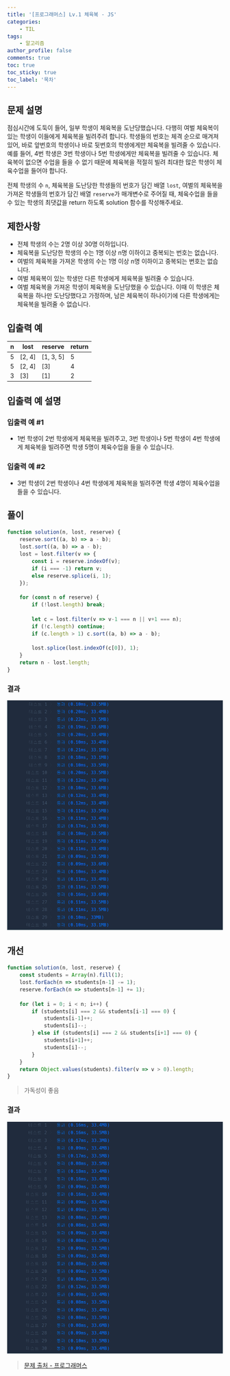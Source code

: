 ```yaml
---
title: '[프로그래머스] Lv.1 체육복 - JS'
categories:
    - TIL
tags:
    - 알고리즘
author_profile: false
comments: true
toc: true
toc_sticky: true
toc_label: '목차'
---
```


## 문제 설명
점심시간에 도둑이 들어, 일부 학생이 체육복을 도난당했습니다. 다행히 여벌 체육복이 있는 학생이 이들에게 체육복을 빌려주려 합니다. 학생들의 번호는 체격 순으로 매겨져 있어, 바로 앞번호의 학생이나 바로 뒷번호의 학생에게만 체육복을 빌려줄 수 있습니다. 예를 들어, 4번 학생은 3번 학생이나 5번 학생에게만 체육복을 빌려줄 수 있습니다. 체육복이 없으면 수업을 들을 수 없기 때문에 체육복을 적절히 빌려 최대한 많은 학생이 체육수업을 들어야 합니다.

전체 학생의 수 `n`, 체육복을 도난당한 학생들의 번호가 담긴 배열 `lost`, 여벌의 체육복을 가져온 학생들의 번호가 담긴 배열 `reserve`가 매개변수로 주어질 때, 체육수업을 들을 수 있는 학생의 최댓값을 return 하도록 solution 함수를 작성해주세요.

## 제한사항
* 전체 학생의 수는 2명 이상 30명 이하입니다.
* 체육복을 도난당한 학생의 수는 1명 이상 n명 이하이고 중복되는 번호는 없습니다.
* 여벌의 체육복을 가져온 학생의 수는 1명 이상 n명 이하이고 중복되는 번호는 없습니다.
* 여벌 체육복이 있는 학생만 다른 학생에게 체육복을 빌려줄 수 있습니다.
* 여벌 체육복을 가져온 학생이 체육복을 도난당했을 수 있습니다. 이때 이 학생은 체육복을 하나만 도난당했다고 가정하며, 남은 체육복이 하나이기에 다른 학생에게는 체육복을 빌려줄 수 없습니다.

## 입출력 예

| n 	| lost   	| reserve   	| return 	|
|---	|--------	|-----------	|--------	|
| 5 	| [2, 4] 	| [1, 3, 5] 	| 5      	|
| 5 	| [2, 4] 	| [3]       	| 4      	|
| 3 	| [3]    	| [1]       	| 2      	|

## 입출력 예 설명
### 입출력 예 #1
* 1번 학생이 2번 학생에게 체육복을 빌려주고, 3번 학생이나 5번 학생이 4번 학생에게 체육복을 빌려주면 학생 5명이 체육수업을 들을 수 있습니다.

### 입출력 예 #2
* 3번 학생이 2번 학생이나 4번 학생에게 체육복을 빌려주면 학생 4명이 체육수업을 들을 수 있습니다.

## 풀이
```javascript
function solution(n, lost, reserve) {
    reserve.sort((a, b) => a - b);
    lost.sort((a, b) => a - b);
    lost = lost.filter(v => {
        const i = reserve.indexOf(v);
        if (i === -1) return v;
        else reserve.splice(i, 1);
    });
    
    for (const n of reserve) {
        if (!lost.length) break;
        
        let c = lost.filter(v => v-1 === n || v+1 === n);
        if (!c.length) continue;
        if (c.length > 1) c.sort((a, b) => a - b);
        
        lost.splice(lost.indexOf(c[0]), 1);
    }
    return n - lost.length;
}
```

### 결과
![result1](/assets/images/2023/09/11/algorithm-64-result1.png)

## 개선
```javascript
function solution(n, lost, reserve) {
    const students = Array(n).fill(1);
    lost.forEach(n => students[n-1] -= 1);
    reserve.forEach(n => students[n-1] += 1);

    for (let i = 0; i < n; i++) {
        if (students[i] === 2 && students[i-1] === 0) {
            students[i-1]++;
            students[i]--;
        } else if (students[i] === 2 && students[i+1] === 0) {
            students[i+1]++;
            students[i]--;
        }
    }
    return Object.values(students).filter(v => v > 0).length;
}
```
> 가독성이 좋음

### 결과
![result2](/assets/images/2023/09/11/algorithm-64-result2.png)

>[문제 출처 - 프로그래머스](https://school.programmers.co.kr/learn/courses/30/lessons/42862)